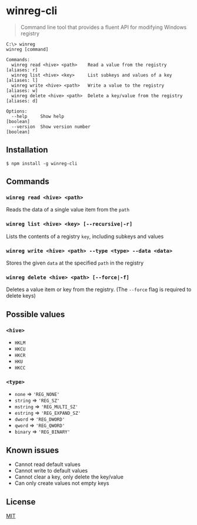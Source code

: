 # winreg-cli

> Command line tool that provides a fluent API for modifying Windows registry

```
C:\> winreg
winreg [command]

Commands:
  winreg read <hive> <path>    Read a value from the registry       [aliases: r]
  winreg list <hive> <key>     List subkeys and values of a key     [aliases: l]
  winreg write <hive> <path>   Write a value to the registry        [aliases: w]
  winreg delete <hive> <path>  Delete a key/value from the registry [aliases: d]

Options:
  --help     Show help                                                 [boolean]
  --version  Show version number                                       [boolean]
```

## Installation
```
$ npm install -g winreg-cli
```


## Commands

### `winreg read <hive> <path>`
Reads the data of a single value item from the `path`

### `winreg list <hive> <key> [--recursive|-r]`
Lists the contents of a registry `key`, including subkeys and values

### `winreg write <hive> <path> --type <type> --data <data>`
Stores the given `data` at the specified `path` in the registry

### `winreg delete <hive> <path> [--force|-f]`
Deletes a value item or key from the registry. (The `--force` flag is required to delete keys)


## Possible values

### `<hive>`
* `HKLM`
* `HKCU`
* `HKCR`
* `HKU`
* `HKCC`

### `<type>`
* `none` => `'REG_NONE'`
* `string` => `'REG_SZ'`
* `mstring` => `'REG_MULTI_SZ'`
* `estring` => `'REG_EXPAND_SZ'`
* `dword` => `'REG_DWORD'`
* `qword` => `'REG_QWORD'`
* `binary` => `'REG_BINARY'`

## Known issues
* Cannot read default values
* Cannot write to default values
* Cannot clear a key, only delete the key/value
* Can only create values not empty keys

## License
[MIT](./LICENSE)
